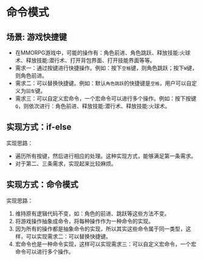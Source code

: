 # 命令模式
## 场景: 游戏快捷键
- 在MMORPG游戏中，可能的操作有：角色前进、角色跳跃、释放技能:火球术、释放技能:潜行术、打开背包界面、打开技能界面等等。
- 需求一：通过按键进行快捷操作。例如：按下`空格`键，则角色跳跃；按下`W`键，则角色前进。
- 需求二：可以替换快捷键。例如：默认`角色跳跃`的快捷键是`空格`，用户可以自定义为`回车`键。
- 需求三：可以自定义宏命令，一个宏命令可以进行多个操作。例如：按下按键`Q`，则依次进行：角色前进、释放技能:潜行术、释放技能:火球术。

## 实现方式：if-else

实现思路：

- 遍历所有按键，然后进行相应的处理。这种实现方式，能够满足第一条需求。
- 对于第二、三条需求，实现起来比较麻烦。

## 实现方式：命令模式

实现思路：

1. 维持原有逻辑代码不变，如：角色的前进、跳跃等这些方法不变。
2. 将游戏操作抽象成命令，将每种操作作为一种命令的实现。
3. 因为所有的操作都是抽象命令的实现，所以其实这些命令属于同一类型，这样，可以实现需求二：可以替换快捷键。
4. 宏命令也是一种命令实现，这样可以实现需求三：可以自定义宏命令，一个宏命令可以进行多个操作。


